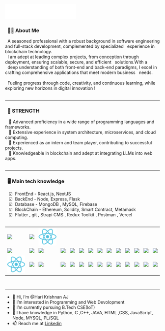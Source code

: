 <img src="images/svg/header_git.svg"></img>



### &nbsp; 🕵🏻 About Me

&nbsp;&nbsp;A seasoned professional with a robust background in software engineering and full-stack development, complemented by specialized &nbsp;&nbsp;experience in blockchain technology. <br>
&nbsp;&nbsp;I am adept at leading complex projects, from conception through deployment, ensuring scalable, secure, and efficient &nbsp;&nbsp;solutions.With a &nbsp;&nbsp;deep understanding of both front-end and back-end paradigms, I excel in crafting comprehensive applications that meet modern business &nbsp;&nbsp;needs. <br><br>
&nbsp;&nbsp;Fueling progress through code, creativity, and continuous learning, while exploring new horizons in digital innovation !<br><br>

<hr/>

### &nbsp; 🌟 STRENGTH
&nbsp;&nbsp;&nbsp;🔹 Advanced proficiency in a wide range of programming languages and frameworks.<br>
&nbsp;&nbsp;&nbsp;🔹 Extensive experience in system architecture, microservices, and cloud computing.<br>
&nbsp;&nbsp;&nbsp;🔹 Experienced as an intern and team player, contributing to successful projects.<br>
&nbsp;&nbsp;&nbsp;🔹 Knowledgeable in blockchain and adept at integrating LLMs into web apps. <br><br>

<hr/>

### &nbsp; 🖥️ Main tech knowledge
&nbsp;&nbsp;&nbsp;☑  FrontEnd - React.js, NextJS<br>
&nbsp;&nbsp;&nbsp;☑  BackEnd - Node, Express, Flask <br>
&nbsp;&nbsp;&nbsp;☑  Database - MongoDB , MySQL,  Firebase<br>
&nbsp;&nbsp;&nbsp;☑  BlockChain - Ethereum, Solidity, Smart Contract, Metamask <br>
&nbsp;&nbsp;&nbsp;☑  Flutter , git , Strapi CMS , Redux Toolkit , Postman , Vercel <br><br>


<table>
  <tr>
    <td><img src="https://cdn.iconscout.com/icon/free/png-64/javascript-24-1174950.png" width="100"></td>
     <td><img src="https://cdn.iconscout.com/icon/free/png-64/typescript-1174965.png" width="100"></td>
    <td><img src="images/svg/react (2).png" width="100"></td>
   
    
  </tr>
  <tr>
    <td><img src="https://cdn.iconscout.com/icon/free/png-64/asp-3-226071.png" width="100"></td>
    <td><img src="https://cdn.iconscout.com/icon/free/png-64/python-2-226051.png" width="100"></td>
    <td><img src="https://cdn.iconscout.com/icon/free/png-64/laravel-226015.png" width="100"></td>
    <td><img src="https://cdn.iconscout.com/icon/free/png-64/typescript-1174965.png" width="100"></td>
    <td><img src="https://cdn.iconscout.com/icon/free/png-64/symfony-3-1174988.png" width="100"></td>
    <td><img src="https://cdn.iconscout.com/icon/free/png-64/swift-18-1174990.png" width="100"></td>
    <td><img src="https://cdn.iconscout.com/icon/free/png-64/rubymine-1175004.png" width="100"></td>
    <td><img src="https://cdn.iconscout.com/icon/free/png-64/ionic-4-1175016.png" width="100"></td>
    <td><img src="https://cdn.iconscout.com/icon/free/png-64/pycharm-1175008.png" width="100"></td>
    <td><img src="https://cdn.iconscout.com/icon/free/png-64/gradle-2-1174969.png" width="100"></td>
    <td><img src="https://cdn.iconscout.com/icon/free/png-64/go-76-1175027.png" width="100"></td>
    <td><img src="https://cdn.iconscout.com/icon/free/png-128/c-57-1175191.png" width="100"></td>
    <td><img src="https://cdn.iconscout.com/icon/free/png-64/angular-3-226070.png" width="100"></td>
    <td><img src="https://cdn.iconscout.com/icon/free/png-64/electron-67-1175035.png" width="100"></td>
  </tr>
  <tr>
    <td><img src="images/svg/react (2).png" width="100"></td>
     <td><img src="https://cdn.iconscout.com/icon/free/png-64/vue-282497.png" width="100"></td>
    <td><img src="https://cdn.iconscout.com/icon/free/png-64/node-js-1174925.png" width="100"></td>
    <td><img src="https://cdn.iconscout.com/icon/free/png-64/javascript-24-1174950.png" width="100"></td>
    <td><img src="https://cdn.iconscout.com/icon/free/png-64/github-170-1175028.png" width="100"></td>
    <td><img src="https://cdn.iconscout.com/icon/free/png-64/mysql-18-1174938.png" width="100"></td>
    <td><img src="https://cdn.iconscout.com/icon/free/png-64/java-59-1174952.png" width="100"></td>
    <td><img src="https://cdn.iconscout.com/icon/free/png-64/cakephp-3-1175050.png" width="100"></td>
    <td><img src="https://cdn.iconscout.com/icon/free/png-64/html5-2474805-2056091.png" width="100"></td>
    <td><img src="https://cdn.iconscout.com/icon/free/png-128/sass-13-1175092.png" width="100"></td>
    <td><img src="https://cdn.iconscout.com/icon/free/png-64/webpack-1-1174980.png" width="100"></td>
    <td><img src="https://cdn.iconscout.com/icon/free/png-64/visualstudio-1-1174964.png" width="100"></td>
    <td><img src="https://cdn.iconscout.com/icon/free/png-64/django-11-1175036.png" width="100"></td>
    <td><img src="https://cdn.iconscout.com/icon/free/png-128/mongodb-4-1175139.png" width="100"></td>
  </tr>
</table>

<br>
<hr/>


- 👋 Hi, I’m @Hari Krishnan AJ
- 👀 I’m interested in Programming and Web Devolopment 
- 🌱 I’m currently pursuing B.Tech CSE(IoT)
- 💞️ I have knowledge in Python, C ,C++, JAVA, HTML ,CSS, JavaScript, Node, MYSQL, PL/SQL
- 📫 Reach me at [Linkedin](https://www.linkedin.com/in/hari-krishnan-a-j-394707259/)

<!---
I love watching Movies , I like to explore various Genre in world cinema. I like researching about them also.
--->
